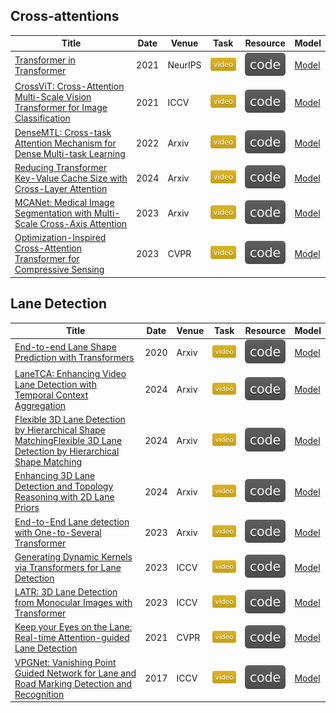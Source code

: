 ## Cross-attentions
| Title | Date | Venue | Task | Resource | Model |
| --- | --- | --- | --- | --- | --- |
| [Transformer in Transformer](https://paperswithcode.com/paper/transformer-in-transformer) | 2021 | NeurIPS | ![](./assets/video.svg) | [![](./assets/code.svg)](https://github.com/huawei-noah/Efficient-AI-Backbones/tree/master/tnt_pytorch) | [Model](models/TNT.png) |
| [CrossViT: Cross-Attention Multi-Scale Vision Transformer for Image Classification](https://paperswithcode.com/paper/2103-14899) | 2021 | ICCV | ![](./assets/video.svg) | [![](./assets/code.svg)](https://github.com/IBM/CrossViT) | [Model](models/CrossViT.png) |
| [DenseMTL: Cross-task Attention Mechanism for Dense Multi-task Learning](https://paperswithcode.com/paper/cross-task-attention-mechanism-for-dense) | 2022 | Arxiv | ![](./assets/video.svg) | [![](./assets/code.svg)](https://github.com/astra-vision/densemtl) | [Model](models/DenseMTL.png) |
| [Reducing Transformer Key-Value Cache Size with Cross-Layer Attention](https://paperswithcode.com/paper/reducing-transformer-key-value-cache-size) | 2024 | Arxiv | ![](./assets/video.svg) | [![](./assets/code.svg)](https://github.com/whyNLP/LCKV) | [Model](models/LCKV.png) |
| [MCANet: Medical Image Segmentation with Multi-Scale Cross-Axis Attention](https://paperswithcode.com/paper/mcanet-medical-image-segmentation-with-multi) | 2023 | Arxiv | ![](./assets/video.svg) | [![](./assets/code.svg)](https://github.com/haoshao-nku/medical_seg) | [Model](models/MCANet.png) |
| [Optimization-Inspired Cross-Attention Transformer for Compressive Sensing](https://paperswithcode.com/paper/optimization-inspired-cross-attention) | 2023 | CVPR | ![](./assets/video.svg) | [![](./assets/code.svg)](https://github.com/songjiechong/octuf) | [Model](models/OCT.png) |

## Lane Detection
| Title | Date | Venue | Task | Resource | Model |
| --- | --- | --- | --- | --- | --- |
| [End-to-end Lane Shape Prediction with Transformers](https://paperswithcode.com/paper/end-to-end-lane-shape-prediction-with) | 2020 | Arxiv | ![](./assets/video.svg) | [![](./assets/code.svg)](https://github.com/liuruijin17/LSTR) | [Model](models/LSTR.png) |
| [LaneTCA: Enhancing Video Lane Detection with Temporal Context Aggregation](https://paperswithcode.com/paper/lanetca-enhancing-video-lane-detection-with) | 2024 | Arxiv | ![](./assets/video.svg) | [![](./assets/code.svg)](https://github.com/liuruijin17/LSTR) | [Model](models/LaneTCA.png) |
| [Flexible 3D Lane Detection by Hierarchical Shape MatchingFlexible 3D Lane Detection by Hierarchical Shape Matching](https://paperswithcode.com/paper/flexible-3d-lane-detection-by-hierarchical) | 2024 | Arxiv | ![](./assets/video.svg) | [![](./assets/code.svg)](https://github.com/liuruijin17/LSTR) | [Model](models/Flex3D.png) |
| [Enhancing 3D Lane Detection and Topology Reasoning with 2D Lane Priors](https://paperswithcode.com/paper/enhancing-3d-lane-detection-and-topology) | 2024 | Arxiv | ![](./assets/video.svg) | [![](./assets/code.svg)](https://github.com/liuruijin17/LSTR) | [Model](models/Topo2D.png) |
| [End-to-End Lane detection with One-to-Several Transformer](https://paperswithcode.com/paper/end-to-end-lane-detection-with-one-to-several) | 2023 | Arxiv | ![](./assets/video.svg) | [![](./assets/code.svg)](https://github.com/liuruijin17/LSTR) | [Model](models/O2S.png) |
| [Generating Dynamic Kernels via Transformers for Lane Detection](https://paperswithcode.com/paper/generating-dynamic-kernels-via-transformers) | 2023 | ICCV | ![](./assets/video.svg) | [![](./assets/code.svg)](https://github.com/liuruijin17/LSTR) | [Model](models/DynamicKernel.png) |
| [LATR: 3D Lane Detection from Monocular Images with Transformer](https://paperswithcode.com/paper/latr-3d-lane-detection-from-monocular-images) | 2023 | ICCV | ![](./assets/video.svg) | [![](./assets/code.svg)](https://github.com/liuruijin17/LSTR) | [Model](models/LATR.png) |
| [Keep your Eyes on the Lane: Real-time Attention-guided Lane Detection](https://paperswithcode.com/paper/keep-your-eyes-on-the-lane-attention-guided) | 2021 | CVPR | ![](./assets/video.svg) | [![](./assets/code.svg)](https://github.com/liuruijin17/LSTR) | [Model](models/LaneATT.png) |
| [VPGNet: Vanishing Point Guided Network for Lane and Road Marking Detection and Recognition](https://paperswithcode.com/paper/vpgnet-vanishing-point-guided-network-for) | 2017 | ICCV | ![](./assets/video.svg) | [![](./assets/code.svg)](https://github.com/liuruijin17/LSTR) | [Model](models/VGPNet.png) |
